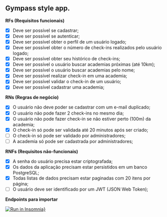 ## Gympass style app.

**RFs (Requisitos funcionais)**
 * [x] Deve ser possível se cadastrar;
 * [x] Deve ser possível se autenticar;
 * [x] Deve ser possível obter o perfil de um usuário logado;
 * [x] Deve ser possível obter o número de check-ins realizados pelo usuário logado;
 * [x] Deve ser possível obter seu histórico de check-ins;
 * [x] Deve ser possível o usuário buscar academias próximas (até 10km);
 * [x] Deve ser possível o usuário buscar academias pelo nome;
 * [x] Deve ser possível realizar check-in em uma academia;
 * [x] Deve ser possível validar o check-in de um usuário;
 * [x] Deve ser possível cadastrar uma academia;

**RNs (Regras de negócio)**
 * [x] O usuário não deve poder se cadastrar com um e-mail duplicado;
 * [x] O usuário não pode fazer 2 check-ins no mesmo dia;
 * [x] O usuário não pode fazer check-in se não estiver perto (100m) da academia;
 * [x] O check-in só pode ser validada até 20 minutos após ser criado;
 * [ ] O check-in só pode ser validado por administradores;
 * [ ] A academia só pode ser cadastrada por administradores;

**RNFs (Requisitos não-funcionais)**
 * [x] A senha do usuário precisa estar criptografada;
 * [x] Os dados da aplicação precisam estar persistidos em um banco PostgreSQL;
 * [x] Todas listas de dados precisam estar paginadas com 20 itens por página;
 * [ ] O usuário deve ser identificado por um JWT (JSON Web Token);

**Endpoints para importar**

[![Run in Insomnia}](https://insomnia.rest/images/run.svg)](https://insomnia.rest/run/?label=Dev%20Gyms%20-%20Ignite%20Node.js%20-%20Rocketseat&uri=https%3A%2F%2Fgist.githubusercontent.com%2FVictorMello1993%2F47a9cdc6dd46b3601c27db207b8f2419%2Fraw%2Fa9026d7a0fd51a7739fc58d972d131facb39c665%2FInsomnia_2023-06-06.json)
